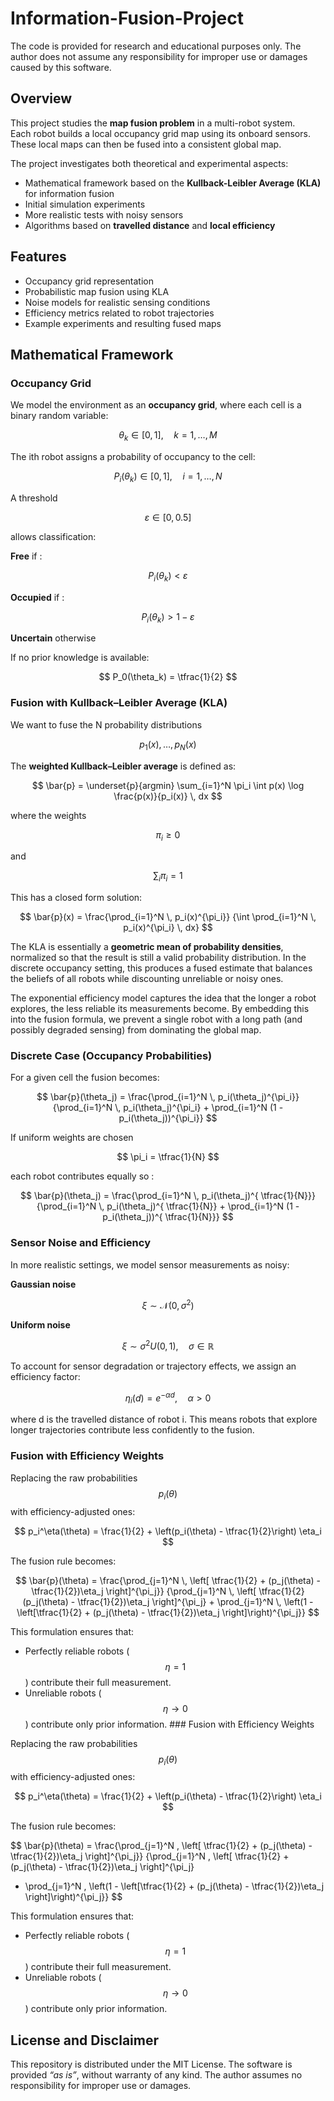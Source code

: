 # Information-Fusion-Project

The code is provided for research and educational purposes only.
The author does not assume any responsibility for improper use or damages caused by this software.

## Overview
This project studies the **map fusion problem** in a multi-robot system.  
Each robot builds a local occupancy grid map using its onboard sensors. These local maps can then be fused into a consistent global map.  

The project investigates both theoretical and experimental aspects:
- Mathematical framework based on the **Kullback-Leibler Average (KLA)** for information fusion  
- Initial simulation experiments  
- More realistic tests with noisy sensors  
- Algorithms based on **travelled distance** and **local efficiency**  

## Features
- Occupancy grid representation  
- Probabilistic map fusion using KLA  
- Noise models for realistic sensing conditions  
- Efficiency metrics related to robot trajectories  
- Example experiments and resulting fused maps  


## Mathematical Framework

### Occupancy Grid
We model the environment as an **occupancy grid**, where each cell is a binary random variable:

$$
\theta_k \in [ 0,1 ], \quad k = 1, \dots, M
$$

The ith robot assigns a probability of occupancy to the cell:

$$
P_i(\theta_k) \in [0,1], \quad i = 1,\dots,N
$$

A threshold 

$$ 
\varepsilon \in [0,0.5]
$$ 

allows classification:

**Free** if : 

$$ P_i(\theta_k) < \varepsilon $$

**Occupied** if :

$$ P_i(\theta_k) > 1-\varepsilon $$  

**Uncertain** otherwise  

If no prior knowledge is available:

$$
P_0(\theta_k) = \tfrac{1}{2}
$$



### Fusion with Kullback–Leibler Average (KLA)

We want to fuse the N probability distributions 

$$  p_1(x), \dots, p_N(x) $$   

The **weighted Kullback–Leibler average** is defined as:

$$ 
\bar{p} = \underset{p}{argmin}
\sum_{i=1}^N \pi_i \int p(x) \log \frac{p(x)}{p_i(x)} \, dx
$$ 

where the weights 

$$ \pi_i \ge 0 $$ 

and


$$ \sum_{i} \pi_i = 1 $$ 


This has a closed form solution:


$$ 
\bar{p}(x) = \frac{\prod_{i=1}^N \, p_i(x)^{\pi_i}}
{\int \prod_{i=1}^N \, p_i(x)^{\pi_i} \, dx} 
$$ 

The KLA is essentially a **geometric mean of probability densities**, normalized so that the result is still a valid probability distribution. In the discrete occupancy setting, this produces a fused estimate that balances the beliefs of all robots while discounting unreliable or noisy ones.  

The exponential efficiency model captures the idea that the longer a robot explores, the less reliable its measurements become. By embedding this into the fusion formula, we prevent a single robot with a long path (and possibly degraded sensing) from dominating the global map.

### Discrete Case (Occupancy Probabilities)

For a given cell the fusion becomes:


$$ \bar{p}(\theta_j) = \frac{\prod_{i=1}^N \, p_i(\theta_j)^{\pi_i}} {\prod_{i=1}^N \, p_i(\theta_j)^{\pi_i} + \prod_{i=1}^N (1 - p_i(\theta_j))^{\pi_i}} $$


If uniform weights are chosen 

$$ \pi_i = \tfrac{1}{N} $$

each robot contributes equally so : 

$$ \bar{p}(\theta_j) = \frac{\prod_{i=1}^N \, p_i(\theta_j)^{	\tfrac{1}{N}}} {\prod_{i=1}^N \, p_i(\theta_j)^{	\tfrac{1}{N}} + \prod_{i=1}^N (1 - p_i(\theta_j))^{	\tfrac{1}{N}}} $$


### Sensor Noise and Efficiency

In more realistic settings, we model sensor measurements as noisy:

**Gaussian noise**
  
$$
\xi \sim \mathcal{N}(0, \sigma^2)
$$

**Uniform noise**

$$
\xi \sim \sigma^2 U(0,1), \quad \sigma \in \mathbb{R}
$$

To account for sensor degradation or trajectory effects, we assign an efficiency factor:

$$
\eta_i(d) = e^{-\alpha d}, \quad \alpha > 0
$$

where d is the travelled distance of robot i. This means robots that explore longer trajectories contribute less confidently to the fusion.



### Fusion with Efficiency Weights

Replacing the raw probabilities $$ p_i(\theta) $$ with efficiency-adjusted ones:

$$
p_i^\eta(\theta) = \frac{1}{2} + \left(p_i(\theta) - \tfrac{1}{2}\right) \eta_i
$$

The fusion rule becomes:

$$ \bar{p}(\theta) = \frac{\prod_{j=1}^N \, \left[ \tfrac{1}{2} + (p_j(\theta) - \tfrac{1}{2})\eta_j \right]^{\pi_j}} {\prod_{j=1}^N \, \left[ \tfrac{1}{2}  (p_j(\theta) - \tfrac{1}{2})\eta_j \right]^{\pi_j} + \prod_{j=1}^N \, \left(1 - \left[\tfrac{1}{2} + (p_j(\theta) - \tfrac{1}{2})\eta_j \right]\right)^{\pi_j}} $$


This formulation ensures that:
- Perfectly reliable robots ($$\eta=1$$) contribute their full measurement.  
- Unreliable robots ($$\eta \to 0$$) contribute only prior information.  ### Fusion with Efficiency Weights

Replacing the raw probabilities $$ p_i(\theta) $$ with efficiency-adjusted ones:

$$
p_i^\eta(\theta) = \frac{1}{2} + \left(p_i(\theta) - \tfrac{1}{2}\right) \eta_i
$$

The fusion rule becomes:

$$
\bar{p}(\theta) =
\frac{\prod_{j=1}^N \, \left[ \tfrac{1}{2} + (p_j(\theta) - \tfrac{1}{2})\eta_j \right]^{\pi_j}}
{\prod_{j=1}^N \, \left[ \tfrac{1}{2} + (p_j(\theta) - \tfrac{1}{2})\eta_j \right]^{\pi_j}
+ \prod_{j=1}^N \, \left(1 - \left[\tfrac{1}{2} + (p_j(\theta) - \tfrac{1}{2})\eta_j \right]\right)^{\pi_j}}
$$

This formulation ensures that:
- Perfectly reliable robots ($$\eta=1$$) contribute their full measurement.  
- Unreliable robots ($$\eta \to 0$$) contribute only prior information.  

## License and Disclaimer
This repository is distributed under the MIT License. The software is provided *“as is”*, without warranty of any kind. The author assumes no responsibility for improper use or damages.


